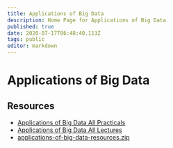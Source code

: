 ```yaml
---
title: Applications of Big Data
description: Home Page for Applications of Big Data
published: true
date: 2020-07-17T06:48:40.113Z
tags: public
editor: markdown
---
```


# Applications of Big Data


## Resources 

* [Applications of Big Data All Practicals](/00-merged-practicals.pdf)
* [Applications of Big Data All Lectures](/00-lectures.pdf)
* [applications-of-big-data-resources.zip](/applications-of-big-data-resources.zip)